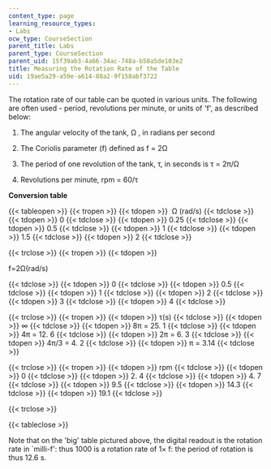 ```yaml
---
content_type: page
learning_resource_types:
- Labs
ocw_type: CourseSection
parent_title: Labs
parent_type: CourseSection
parent_uid: 15f39ab3-4a66-34ac-748a-b58a5de103e2
title: Measuring the Rotation Rate of the Table
uid: 19ae5a29-a59e-a614-88a2-9f158abf3722
---
```


The rotation rate of our table can be quoted in various units. The following are often used - period, revolutions per minute, or units of 'f', as described below:

1.  The angular velocity of the tank, Ω , in radians per second
    
2.  The Coriolis parameter (f) defined as f = 2Ω
    
3.  The period of one revolution of the tank, τ, in seconds is τ = 2π/Ω
    
4.  Revolutions per minute, rpm = 60/τ
    

**Conversion table**

{{< tableopen >}}
{{< tropen >}}
{{< tdopen >}}
 Ω (rad/s)
{{< tdclose >}}
{{< tdopen >}}
0
{{< tdclose >}}
{{< tdopen >}}
0.25
{{< tdclose >}}
{{< tdopen >}}
0.5
{{< tdclose >}}
{{< tdopen >}}
1
{{< tdclose >}}
{{< tdopen >}}
1.5
{{< tdclose >}}
{{< tdopen >}}
2
{{< tdclose >}}

{{< trclose >}}
{{< tropen >}}
{{< tdopen >}}


f=2Ω(rad/s)


{{< tdclose >}}
{{< tdopen >}}
0
{{< tdclose >}}
{{< tdopen >}}
0.5
{{< tdclose >}}
{{< tdopen >}}
1
{{< tdclose >}}
{{< tdopen >}}
2
{{< tdclose >}}
{{< tdopen >}}
3
{{< tdclose >}}
{{< tdopen >}}
4
{{< tdclose >}}

{{< trclose >}}
{{< tropen >}}
{{< tdopen >}}
τ(s)
{{< tdclose >}}
{{< tdopen >}}
∞
{{< tdclose >}}
{{< tdopen >}}
8π = 25. 1
{{< tdclose >}}
{{< tdopen >}}
4π = 12. 6
{{< tdclose >}}
{{< tdopen >}}
2π = 6. 3
{{< tdclose >}}
{{< tdopen >}}
4π/3 = 4. 2
{{< tdclose >}}
{{< tdopen >}}
π = 3.14
{{< tdclose >}}

{{< trclose >}}
{{< tropen >}}
{{< tdopen >}}
rpm
{{< tdclose >}}
{{< tdopen >}}
0
{{< tdclose >}}
{{< tdopen >}}
2\. 4
{{< tdclose >}}
{{< tdopen >}}
4\. 7
{{< tdclose >}}
{{< tdopen >}}
9.5
{{< tdclose >}}
{{< tdopen >}}
14.3
{{< tdclose >}}
{{< tdopen >}}
19.1
{{< tdclose >}}

{{< trclose >}}

{{< tableclose >}}

Note that on the 'big' table pictured above, the digital readout is the rotation rate in &grave;milli-f': thus 1000 is a rotation rate of 1× f: the period of rotation is thus 12.6 s.